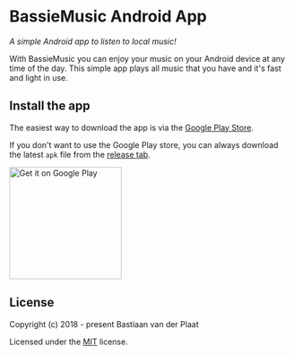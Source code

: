 # BassieMusic Android App
*A simple Android app to listen to local music!*

With BassieMusic you can enjoy your music on your Android device at any time of the day. This simple app plays all music that you have and it's fast and light in use.

## Install the app
The easiest way to download the app is via the [Google Play Store](https://play.google.com/store/apps/details?id=nl.plaatsoft.bassiemusic).

If you don't want to use the Google Play store, you can always download the latest `apk` file from the [release tab](https://github.com/bplaat/bassiemusic-android/releases).

<a href="https://play.google.com/store/apps/details?id=nl.plaatsoft.bassiemusic">
    <img alt="Get it on Google Play" src="https://play.google.com/intl/en_us/badges/images/generic/en_badge_web_generic.png" width="200">
</a>

## License
Copyright (c) 2018 - present Bastiaan van der Plaat

Licensed under the [MIT](LICENSE) license.
